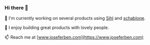 ### Hi there 👋

🌱 I'm currently working on several products using [Sihl](https://github.com/oxidizing/sihl) and [schablone](https://github.com/joseferben/schablone).

🤝 I enjoy building great products with lovely people.

📫 Reach me at [www.joseferben.com](https://www.joseferben.com)
